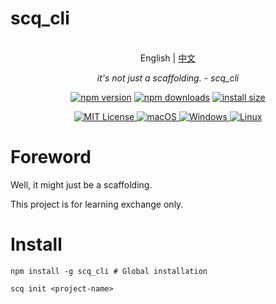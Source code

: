 # scq_cli

<p align="center">
    <br> English | <a href="README-CN.md">中文</a>
</p>
<p align="center">
    <em>it's not just a scaffolding. - scq_cli</em>
</p>

<div align="center"> 

[![npm version](https://img.shields.io/npm/v/scq_cli.svg?style=flat-square)](https://www.npmjs.org/package/scq_cli)
    [![npm downloads](https://img.shields.io/npm/dm/scq_cli.svg?style=flat-square)](https://npm-stat.com/charts.html?package=scq_cli)
    [![install size](https://img.shields.io/badge/dynamic/json?url=https://packagephobia.com/v2/api.json?p=scq_cli&query=$.install.pretty&label=install%20size&style=flat-square)](https://packagephobia.now.sh/result?p=scq_cli)

</div>



<p align="center">
<a href="LICENSE" target="_blank">
    <img alt="MIT License" src="https://img.shields.io/badge/license-MIT-blue?style=flat-square" />
</a>

<a href="https://github.com/yetone/openai-translator/releases" target="_blank">
<img alt="macOS" src="https://img.shields.io/badge/-macOS-black?style=flat-square&logo=apple&logoColor=white" />
</a>

<a href="https://github.com/yetone/openai-translator/releases" target="_blank">
<img alt="Windows" src="https://img.shields.io/badge/-Windows-blue?style=flat-square&logo=windows&logoColor=white" />
</a>

<a href="https://github.com/yetone/openai-translator/releases" target="_blank">
<img alt="Linux" src="https://img.shields.io/badge/-Linux-yellow?style=flat-square&logo=linux&logoColor=white" />
</a>

</p>

# Foreword

Well, it might just be a scaffolding.

This project is for learning exchange only.

# Install

```shell
npm install -g scq_cli # Global installation

scq init <project-name>
```
